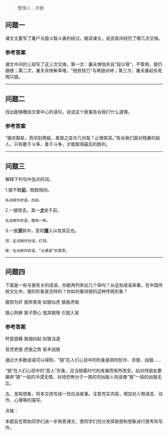 > 整理人：亦敏

## 问题一

课文主要写了屠户与狼斗智斗勇的经过。朗读课文，说说其间经历了哪几次交锋。

### 参考答案

课文中间的三段写了这三次交锋。第一次：屠夫惧怕并且“投以骨”，不管用，狼仍跟随；第二次，屠夫背倚柴草堆，“弛担持刀”与两狼对峙；第三次，屠夫暴起杀死两只狼。

 

------



## 问题二

找出能够概括文章中心的语句，说说这个故事告诉我们什么道理。

### 参考答案

“狼亦黠矣，而顷刻两毙，禽兽之变诈几何哉？止增笑耳。”告诉我们面对残暴的敌人，只有敢于斗争、善于斗争，才能取得最后的胜利。

 

------



## 问题三

解释下列句中加点的词。

1.狼不敢<u>**前**</u>，眈眈相向。

`名词用作状语，向前。`

2.一狼径去，其一<u>**犬**</u>坐于前。

`名词用作状语，像狗一样。`

3.一狼<u>**洞**</u>其中，意将<u>**隧**</u>入以攻其后也。

`洞：名词用作动词，打洞。`

`隧：名词用作状语，“从通道”的意思。`



------



## 问题四

下面是一些与狼有关的成语，你能再列举出几个来吗？从这些成语来看，在中国传统文化中，狼的形象是怎样的？你如何看待狼的这种传统形象？

狼狈为奸  狼奔豕突  如狼似虎  狼吞虎咽

狼心狗肺  狼子野心  鬼哭狼嚎  引狼入室

### 参考答案

杯盘狼藉  狼烟四起  豺狼当道

官虎吏狼  虎狼之势  驱羊战狼

通过大多数成语可以得知，“狼”在人们心目中的形象是阴险狡诈、贪婪、凶狠……

“狼”在人们心目中的“恶人”形象，应当随着时代的发展而有所改变，如对待朋友要摒弃“狼”一般的冷漠无情，对待恐怖分子一类的穷凶敌人则该像“狼”一般的凶狠无比。

 

五、发挥想象，将本文改写成一则白话故事。注意充实内容，增加对人物语言、动作、心理等的描写。

点拨：

本题旨在帮助同学们进一步熟悉课文，使同学们充分发挥联想和想象进行思考和写作。